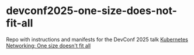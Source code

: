 # devconf2025-one-size-does-not-fit-all
Repo with instructions and manifests for the DevConf 2025 talk [Kubernetes Networking: One size doesn't fit all](https://pretalx.devconf.info/devconf-cz-2025/talk/LVKTGW/)
